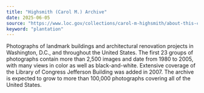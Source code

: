 ```yaml
---
title: "Highsmith (Carol M.) Archive"
date: 2025-06-05
source: "https://www.loc.gov/collections/carol-m-highsmith/about-this-collection/"
keyword: "plantation"
---
```


Photographs of landmark buildings and architectural renovation projects in Washington, D.C., and throughout the United States. The first 23 groups of photographs contain more than 2,500 images and date from 1980 to 2005, with many views in color as well as black-and-white. Extensive coverage of the Library of Congress Jefferson Building was added in 2007. The archive is expected to grow to more than 100,000 photographs covering all of the United States.

